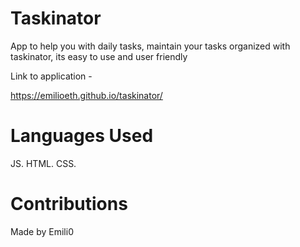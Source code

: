 # Taskinator

App to help you with daily tasks, maintain your tasks organized 
with taskinator, its easy to use and user friendly 

Link to application - 

https://emilioeth.github.io/taskinator/

# Languages Used

JS. HTML. CSS. 

# Contributions 

Made by Emili0
